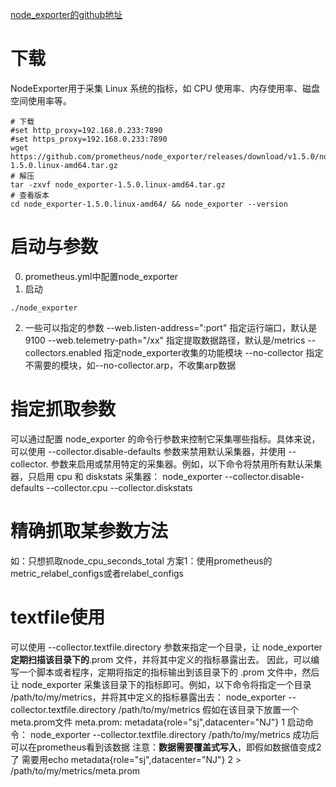 [node_exporter的github地址](https://github.com/prometheus/node_exporter)
# 下载
NodeExporter用于采集 Linux 系统的指标，如 CPU 使用率、内存使用率、磁盘空间使用率等。
```shell
# 下载
#set http_proxy=192.168.0.233:7890
#set https_proxy=192.168.0.233:7890
wget https://github.com/prometheus/node_exporter/releases/download/v1.5.0/node_exporter-1.5.0.linux-amd64.tar.gz
# 解压
tar -zxvf node_exporter-1.5.0.linux-amd64.tar.gz 
# 查看版本
cd node_exporter-1.5.0.linux-amd64/ && node_exporter --version
```
# 启动与参数
0. prometheus.yml中配置node_exporter
1. 启动
```shell
./node_exporter 
```
2. 一些可以指定的参数
--web.listen-address=":port" 指定运行端口，默认是9100
--web.telemetry-path="/xx" 指定提取数据路径，默认是/metrics
--collectors.enabled 指定node_exporter收集的功能模块
--no-collector 指定不需要的模块，如--no-collector.arp，不收集arp数据

# 指定抓取参数
可以通过配置 node_exporter 的命令行参数来控制它采集哪些指标。具体来说，可以使用 --collector.disable-defaults 参数来禁用默认采集器，并使用 --collector.<collector-name> 参数来启用或禁用特定的采集器。例如，以下命令将禁用所有默认采集器，只启用 cpu 和 diskstats 采集器：
node_exporter --collector.disable-defaults --collector.cpu --collector.diskstats

# 精确抓取某参数方法
如：只想抓取node_cpu_seconds_total
方案1：使用prometheus的metric_relabel_configs或者relabel_configs

# textfile使用
可以使用 --collector.textfile.directory 参数来指定一个目录，让 node_exporter **定期扫描该目录下的**.prom 文件，并将其中定义的指标暴露出去。
因此，可以编写一个脚本或者程序，定期将指定的指标输出到该目录下的 .prom 文件中，然后让 node_exporter 采集该目录下的指标即可。例如，以下命令将指定一个目录 /path/to/my/metrics，并将其中定义的指标暴露出去：
node_exporter --collector.textfile.directory /path/to/my/metrics
假如在该目录下放置一个meta.prom文件
meta.prom:
metadata{role="sj",datacenter="NJ"} 1
启动命令：
node_exporter --collector.textfile.directory /path/to/my/metrics
成功后可以在prometheus看到该数据
注意：**数据需要覆盖式写入**，即假如数据值变成2了
需要用echo metadata{role="sj",datacenter="NJ"} 2 > /path/to/my/metrics/meta.prom
